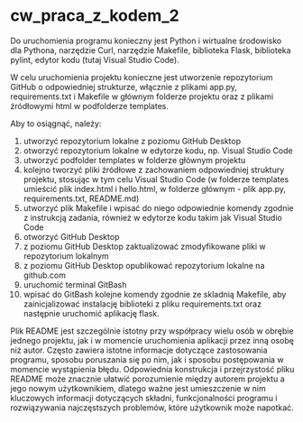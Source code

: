 # cw_praca_z_kodem_2
 
Do uruchomienia programu konieczny jest Python i wirtualne środowisko dla Pythona, narzędzie Curl, narzędzie Makefile, biblioteka Flask, biblioteka pylint, edytor kodu (tutaj Visual Studio Code).

W celu uruchomienia projektu konieczne jest utworzenie repozytorium GitHub o odpowiedniej strukturze, włącznie z plikami app.py, requirements.txt i Makefile w głównym folderze projektu oraz z plikami źródłowymi html w podfolderze templates. 

Aby to osiągnąć, należy:
1) utworzyć repozytorium lokalne z poziomu GitHub Desktop
2) otworzyć repozytorium lokalne w edytorze kodu, np. Visual Studio Code
3) utworzyć podfolder templates w folderze głównym projektu
4) kolejno tworzyć pliki źródłowe z zachowaniem odpowiedniej struktury projektu, stosując w tym celu Visual Studio Code (w folderze templates umieścić plik index.html i hello.html, w folderze głównym - plik app.py, requirements.txt, README.md)
5) utworzyć plik Makefile i wpisać do niego odpowiednie komendy zgodnie z instrukcją zadania, również w edytorze kodu takim jak Visual Studio Code
6) otworzyć GitHub Desktop
7) z poziomu GitHub Desktop zaktualizować zmodyfikowane pliki w repozytorium lokalnym
8) z poziomu GitHub Desktop opublikować repozytorium lokalne na github.com
9) uruchomić terminal GitBash
10) wpisać do GitBash kolejne komendy zgodnie ze skladnią Makefile, aby zainicjalizować instalację biblioteki z pliku requirements.txt oraz następnie uruchomić aplikację flask.


Plik README jest szczególnie istotny przy współpracy wielu osób w obrębie jednego projektu, jak i w momencie uruchomienia aplikacji przez inną osobę niż autor. Często zawiera istotne informacje dotyczące zastosowania programu, sposobu poruszania się po nim, jak i sposobu postępowania w momencie wystąpienia błędu. Odpowiednia konstrukcja i przejrzystość pliku README może znacznie ułatwić porozumienie między autorem projektu a jego nowym użytkownikiem, dlatego ważne jest umieszczenie w nim kluczowych informacji dotyczących składni, funkcjonalności programu i rozwiązywania najczęstszych problemów, które użytkownik może napotkać.
